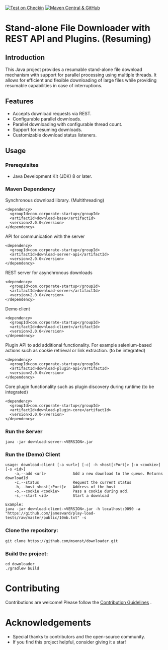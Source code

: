 [![Test on Checkin](https://github.com/msonst/downloader/actions/workflows/test.yml/badge.svg)](https://github.com/msonst/downloade-server/actions/workflows/test.yml) 
[![Maven Central & GitHub](https://github.com/msonst/downloade-server/actions/workflows/publish.yml/badge.svg)](https://github.com/msonst/downloader/actions/workflows/publish.yml)
# Stand-alone File Downloader with REST API and Plugins. (Resuming)


## Introduction

This Java project provides a resumable stand-alone file download mechanism with support for parallel processing using multiple threads. It allows for efficient and flexible downloading of large files while providing resumable capabilities in case of interruptions.

## Features

- Accepts download requests via REST.
- Configurable parallel downloads.
- Parallel downloading with configurable thread count.
- Support for resuming downloads.
- Customizable download status listeners.

## Usage

### Prerequisites

- Java Development Kit (JDK) 8 or later.

### Maven Dependency

Synchronous download library. (Multithreading)

	<dependency>
	  <groupId>com.corporate-startup</groupId>
	  <artifactId>download-base</artifactId>
	  <version>2.0.0</version>
	</dependency>	

API for communication with the server
	
	<dependency>
	  <groupId>com.corporate-startup</groupId>
	  <artifactId>download-server-api</artifactId>
	  <version>2.0.0</version>
	</dependency>	

REST server for asynchronous downloads

	<dependency>
	  <groupId>com.corporate-startup</groupId>
	  <artifactId>download-server</artifactId>
	  <version>2.0.0</version>
	</dependency>	
	
Demo client
	
	<dependency>
	  <groupId>com.corporate-startup</groupId>
	  <artifactId>download-client</artifactId>
	  <version>2.0.0</version>
	</dependency>

Plugin API to add additional functionality. For example selenium-based actions such as cookie retrieval or link extraction. (to be integrated)

	<dependency>
	  <groupId>com.corporate-startup</groupId>
	  <artifactId>download-plugin-api</artifactId>
	  <version>2.0.0</version>
	</dependency>	

Core plugin functionality such as plugin discovery during runtime (to be integrated)

	<dependency>
	  <groupId>com.corporate-startup</groupId>
	  <artifactId>download-plugin-core</artifactId>
	  <version>2.0.0</version>
	</dependency>

### Run the Server

	java -jar download-server-<VERSION>.jar
	
### Run the (Demo) Client

	usage: download-client [-a <url>] [-c] -h <host[:Port]> [-o <cookie>] [-s <id>]
		-a,--add <url>            Add a new download to the queue. Returns downloadId
		-c,--status               Request the current status
		-h,--host <host[:Port]>   Address of the host
		-o,--cookie <cookie>      Pass a cookie during add.
		-s,--start <id>           Start a download
	
	Example: 
	java -jar download-client-<VERSION>.jar -h localhost:9090 -a "https://github.com/jamesward/play-load-tests/raw/master/public/10mb.txt" -s


### Clone the repository:
	
	git clone https://github.com/msonst/downloader.git
   
### Build the project:

	cd downloader
	./gradlew build

# Contributing
Contributions are welcome! Please follow the [Contribution Guidelines](https://github.com/msonst/downloade-server/blob/main/CONTRIBUTING.md) .

# Acknowledgements

*   Special thanks to contributors and the open-source community.
*	If you find this project helpful, consider giving it a star!
